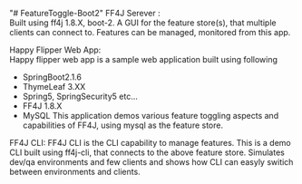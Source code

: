 "# FeatureToggle-Boot2" 
FF4J Serever :  
  Built using ff4j 1.8.X, boot-2. A GUI for the feature store(s), that multiple clients can connect to. Features can be managed, monitored from   this app.

Happy Flipper Web App:  
  Happy flipper web app is a sample web application built using following
  - SpringBoot2.1.6
  - ThymeLeaf 3.XX
  - Spring5, SpringSecurity5 etc...
  - FF4J 1.8.X
  - MySQL
  This application demos various feature toggling aspects and capabilities of FF4J, using mysql as the feature store.

FF4J CLI:
  FF4J CLI is the CLI capability to manage features. This is a demo CLI built using ff4j-cli, that connects to the above feature store. Simulates dev/qa environments and few clients and shows how CLI can easyly switich between environments and clients.

